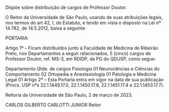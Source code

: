 Dispõe sobre distribuição de cargos de Professor Doutor.

O Reitor da Universidade de São Paulo, usando de suas atribuições legais, nos termos do art 42, I, do Estatuto, e tendo em vista o disposto na Lei nº 14.782, de 14.5.2012, baixa a seguinte

PORTARIA:

Artigo 1º – Ficam distribuídos junto à Faculdade de Medicina de Ribeirão Preto, nos Departamentos a seguir relacionados, 5 (cinco) cargos de Professor Doutor, ref. MS-3, em RDIDP, da PG do QDUSP, como segue:

Departamento	Qtde. de cargos
Fisiologia	01
Neurociências e Ciências do Comportamento	02
Ortopedia e Anestesiologia	01
Patologia e Medicina Legal	01
Artigo 2º – Esta Portaria entra em vigor na data de sua publicação (Procs. USP nºs 22.1.1449.17.0, 22.1.1450.17.8, 22.1.1451.17.4 e 22.1.1453.17.7).

Reitoria da Universidade de São Paulo, 2 de março de 2023.

CARLOS GILBERTO CARLOTTI JUNIOR
Reitor